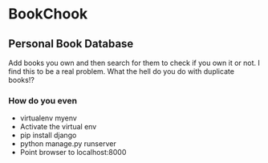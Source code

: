 # BookChook

## Personal Book Database
Add books you own and then search for them to check if you own it or not. I find this to be a real problem. What the hell do you do with duplicate books!? 

### How do you even

- virtualenv myenv
- Activate the virtual env
- pip install django
- python manage.py runserver
- Point browser to localhost:8000
